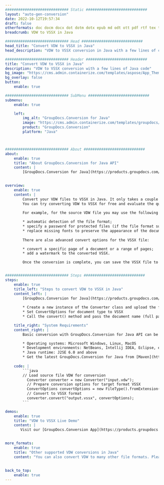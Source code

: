 ```yaml
---
############################# Static ############################
layout: "auto-gen-conversion"
date: 2022-10-12T19:57:34
draft: false
otherformats: doc docm docx dot dotm dotx epub md odt ott pdf rtf tex txt vdx vsdm vsdx vssm vssx vstm vstx vsx vtx xps
breadcrumb: VDW to VSSX in Java

############################# Head ############################
head_title: "Convert VDW to VSSX in Java"
head_description: "VDW to VSSX conversion in Java with a few lines of code. Convert over 160 file formats using the GroupDocs document conversion API for Java"

############################# Header ############################
title: "Convert VDW to VSSX in Java"
description: "VDW to VSSX conversion with a few lines of Java code"
bg_image: "https://cms.admin.containerize.com/templates/aspose/App_Themes/V3/images/bg/header1.png"
bg_overlay: false
button:
    enable: true

############################# SubMenu ############################
submenu:
    enable: true

    left:
        img_alt: "GroupDocs.Conversion for Java"
        image: "https://cms.admin.containerize.com/templates/groupdocs/images/product-logos/90x90-noborder/groupdocs-conversion-java.png"
        product: "GroupDocs.Conversion"
        platform: "Java"



############################# About ############################
about:
    enable: true
    title: "About GroupDocs.Conversion for Java API"
    content: |
        [GroupDocs.Conversion for Java](https://products.groupdocs.com/conversion/java/) is an advanced file format conversion API for converting between popular image and document formats such as Microsoft Office, OpenDocument, PDF, HTML, email, CAD. and much more with just a few lines of code. The native API automatically detects the formats of the original documents and offers many options for customizing the converted documents. Along with the function of extracting information from a document, it also supports caching of the conversion results to the local disk by default. However, any type of cache storage can be supported by implementing the appropriate interfaces - Amazon S3, Dropbox, Google Drive, Windows Azure, Reddis, or any others.
    

overview:
    enable: true
    content: |
        Convert your VDW files to VSSX in Java. It only takes a couple of lines of Java code on any platform of your choice, such as Windows, Linux, macOS.
        You can try converting VDW to VSSX for free and evaluate the quality of the conversion results. Along with simple file conversion scripts, you can try more sophisticated options for loading the VDW source file and storing the VSSX output. 
        
        For example, for the source VDW file you may use the following load options:

        * automatic detection of the file format;
        * specify a password for protected files (if the file format supports it);
        * replace missing fonts to preserve the appearance of the document.
        
        There are also advanced convert options for the VSSX file:

        * convert a specific page of a document or a range of pages;
        * add a watermark to the converted VSSX.

        Once the conversion is complete, you can save the VSSX file to your local file path or to any third party storage such as FTP, Amazon S3, Google Drive, Dropbox etc. Please note - to convert VDW to VSSX, you do not need to install any additional software, such as MS Office, Open Office, Adobe Acrobat Reader etc.


############################# Steps ############################
steps:
    enable: true
    title_left: "Steps to convert VDW to VSSX in Java"
    content_left: |
        [GroupDocs.Conversion for Java](https://products.groupdocs.com/conversion/java/) allows developers to easily convert VDW file to VSSX with a few lines of code.
        
        * Create a new instance of the Converter class and upload the file VDW with the full path
        * Set ConvertOptions for document type to VSSX
        * Call the convert() method and pass the document name (full path) and format (VSSX) as a parameter

    title_right: "System Requirements"
    content_right: |
        Basic conversion with GroupDocs.Conversion for Java API can be done with just a few lines of code. Our APIs are supported on all major platforms and operating systems. Before executing the code below, make sure you have the following prerequisites installed on your system.

        * Operating systems: Microsoft Windows, Linux, MacOS
        * Development environments: NetBeans, Intellij IDEA, Eclipse, etc.
        * Java runtime: J2SE 6.0 and above
        * Get the latest GroupDocs.Conversion for Java from [Maven](https://repository.groupdocs.com/webapp/#/artifacts/browse/tree/General/repo/com/groupdocs/groupdocs-conversion)
         
    code: |
        ```java    
        // Load source file VDW for conversion
          Converter converter = new Converter("input.vdw");
          // Prepare conversion options for target format VSSX
          ConvertOptions convertOptions = new FileType().fromExtension("vssx").getConvertOptions();
          // Convert to VSSX format
          converter.convert("output.vssx", convertOptions);
        ```

demos:
    enable: true
    title: "VDW to VSSX Live Demo"
    content: |
       Visit our [GroupDocs.Conversion App](https://products.groupdocs.app/conversion/family) website and try VDW to VSSX conversion now. The free demo has the following benefits
          

more_formats:
    enable: true
    title: "Other supported VDW conversions in Java"
    content: "You can also convert VDW to many other file formats. Please see the list below."
       
       
back_to_top:
    enable: true
---
```

